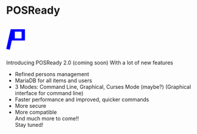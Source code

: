# POSReady <br><br><img src="src/res/poslogo.png" height="10%" width="10%" style="align:right" />
Introducing POSReady 2.0 (coming soon)
With a lot of new features 
- Refined persons management
- MariaDB for all items and users
- 3 Modes: Command Line, Graphical, Curses Mode (maybe?) (Graphical interface for command line)
- Faster performance and improved, quicker commands
- More secure 
- More compatible
<br>And much more to come!! 
<br>Stay tuned!
